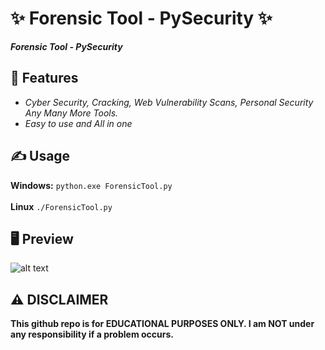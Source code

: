 # ✨ Forensic Tool - PySecurity ✨
**_Forensic Tool - PySecurity_**

##  👾 Features 
- _Cyber Security, Cracking, Web Vulnerability Scans, Personal Security Any Many More Tools._
- _Easy to use and All in one_

## ✍️ Usage 
**Windows:**
`python.exe ForensicTool.py`<br><br>
**Linux**
`./ForensicTool.py`

## 🖥️ Preview
![alt text](https://i.hizliresim.com/rz7ojqb.png)

## ⚠️ DISCLAIMER 
**This github repo is for EDUCATIONAL PURPOSES ONLY. I am NOT under any responsibility if a problem occurs.**
